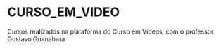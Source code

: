 # CURSO_EM_VIDEO
 Cursos realizados na plataforma do Curso em Vídeos, com o professor Gustavo Guanabara

